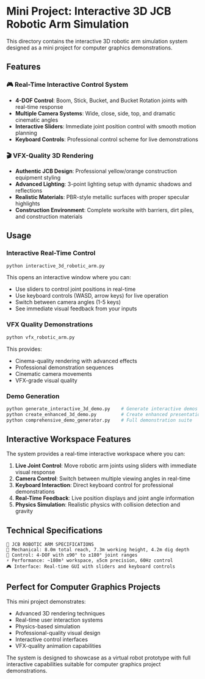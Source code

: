 # Mini Project: Interactive 3D JCB Robotic Arm Simulation

This directory contains the interactive 3D robotic arm simulation system designed as a mini project for computer graphics demonstrations.

## Features

### 🎮 Real-Time Interactive Control System
- **4-DOF Control**: Boom, Stick, Bucket, and Bucket Rotation joints with real-time response
- **Multiple Camera Systems**: Wide, close, side, top, and dramatic cinematic angles
- **Interactive Sliders**: Immediate joint position control with smooth motion planning
- **Keyboard Controls**: Professional control scheme for live demonstrations

### 🎬 VFX-Quality 3D Rendering
- **Authentic JCB Design**: Professional yellow/orange construction equipment styling
- **Advanced Lighting**: 3-point lighting setup with dynamic shadows and reflections
- **Realistic Materials**: PBR-style metallic surfaces with proper specular highlights
- **Construction Environment**: Complete worksite with barriers, dirt piles, and construction materials

## Usage

### Interactive Real-Time Control
```bash
python interactive_3d_robotic_arm.py
```
This opens an interactive window where you can:
- Use sliders to control joint positions in real-time
- Use keyboard controls (WASD, arrow keys) for live operation
- Switch between camera angles (1-5 keys)
- See immediate visual feedback from your inputs

### VFX Quality Demonstrations
```bash
python vfx_robotic_arm.py
```
This provides:
- Cinema-quality rendering with advanced effects
- Professional demonstration sequences
- Cinematic camera movements
- VFX-grade visual quality

### Demo Generation
```bash
python generate_interactive_3d_demo.py    # Generate interactive demos
python create_enhanced_3d_demo.py         # Create enhanced presentations
python comprehensive_demo_generator.py    # Full demonstration suite
```

## Interactive Workspace Features

The system provides a real-time interactive workspace where you can:

1. **Live Joint Control**: Move robotic arm joints using sliders with immediate visual response
2. **Camera Control**: Switch between multiple viewing angles in real-time
3. **Keyboard Interaction**: Direct keyboard control for professional demonstrations
4. **Real-Time Feedback**: Live position displays and joint angle information
5. **Physics Simulation**: Realistic physics with collision detection and gravity

## Technical Specifications

```
🚜 JCB ROBOTIC ARM SPECIFICATIONS
📐 Mechanical: 8.0m total reach, 7.3m working height, 4.2m dig depth
🔧 Control: 4-DOF with ±90° to ±180° joint ranges
⚡ Performance: ~180m³ workspace, ±5cm precision, 60Hz control
🎮 Interface: Real-time GUI with sliders and keyboard controls
```

## Perfect for Computer Graphics Projects

This mini project demonstrates:
- Advanced 3D rendering techniques
- Real-time user interaction systems
- Physics-based simulation
- Professional-quality visual design
- Interactive control interfaces
- VFX-quality animation capabilities

The system is designed to showcase as a virtual robot prototype with full interactive capabilities suitable for computer graphics project demonstrations.